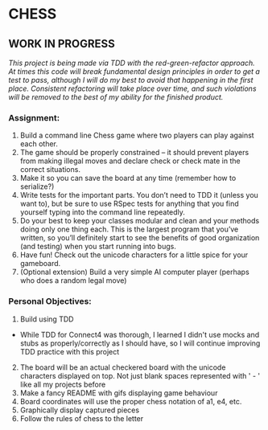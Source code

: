 # CHESS

## WORK IN PROGRESS
*This project is being made via TDD with the red-green-refactor approach. At times this code will break fundamental design principles in order to get a test to pass, although I will do my best to avoid that happening in the first place. Consistent refactoring will take place over time, and such violations will be removed to the best of my ability for the finished product.* 

### Assignment:

1. Build a command line Chess game where two players can play against each other.
2. The game should be properly constrained – it should prevent players from making illegal moves and declare check or check mate in the correct situations.
3. Make it so you can save the board at any time (remember how to serialize?)
4. Write tests for the important parts. You don’t need to TDD it (unless you want to), but be sure to use RSpec tests for anything that you find yourself typing into the command line repeatedly.
5. Do your best to keep your classes modular and clean and your methods doing only one thing each. This is the largest program that you’ve written, so you’ll definitely start to see the benefits of good organization (and testing) when you start running into bugs.
6. Have fun! Check out the unicode characters for a little spice for your gameboard.
7. (Optional extension) Build a very simple AI computer player (perhaps who does a random legal move)

### Personal Objectives:

1. Build using TDD
 - While TDD for Connect4 was thorough, I learned I didn't use mocks and stubs as properly/correctly as I should have, so I will continue improving TDD practice with this project
2. The board will be an actual checkered board with the unicode characters displayed on top. Not just blank spaces represented with ' - ' like all my projects before
3. Make a fancy README with gifs displaying game behaviour
4. Board coordinates will use the proper chess notation of a1, e4, etc.
5. Graphically display captured pieces
6. Follow the rules of chess to the letter


